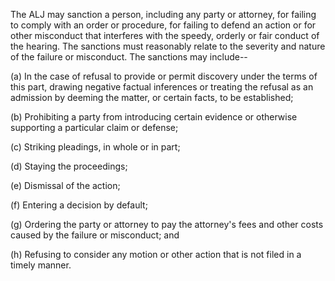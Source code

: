 The ALJ may sanction a person, including any party or attorney, for failing to comply with an order or procedure, for failing to defend an action or for other misconduct that interferes with the speedy, orderly or fair conduct of the hearing. The sanctions must reasonably relate to the severity and nature of the failure or misconduct. The sanctions may include--

(a) In the case of refusal to provide or permit discovery under the terms of this part, drawing negative factual inferences or treating the refusal as an admission by deeming the matter, or certain facts, to be established;

(b) Prohibiting a party from introducing certain evidence or otherwise supporting a particular claim or defense;

&#40;c) Striking pleadings, in whole or in part;
 
(d) Staying the proceedings;

(e) Dismissal of the action;

(f) Entering a decision by default;

(g) Ordering the party or attorney to pay the attorney's fees and other costs caused by the failure or misconduct; and

(h) Refusing to consider any motion or other action that is not filed in a timely manner.

